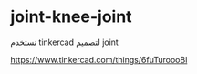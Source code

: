 # joint-knee-joint 
نستخدم  tinkercad 
لتصميم   joint 

https://www.tinkercad.com/things/6fuTuroooBl
